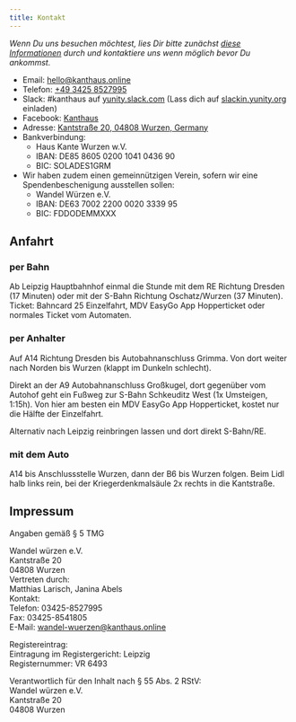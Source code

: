 ```yaml
---
title: Kontakt
---
```

*Wenn Du uns besuchen möchtest, lies Dir bitte zunächst [diese Informationen](../about/visiting) durch und kontaktiere uns wenn möglich bevor Du ankommst.*

- Email: [hello@kanthaus.online](mailto:hello@kanthaus.online)
- Telefon: <a href="tel:+4934258527995">+49 3425 8527995</a>
- Slack: #kanthaus auf [yunity.slack.com](https://yunity.slack.com) (Lass dich auf [slackin.yunity.org](https://slackin.yunity.org) einladen)
- Facebook: [Kanthaus](https://www.facebook.com/kanthaus.online/)
- Adresse: [Kantstraße 20, 04808 Wurzen, Germany](https://www.openstreetmap.org/search?query=20%20kantstrasse%20wurzen#map=19/51.36711/12.74075&layers=N)
- Bankverbindung:
  - Haus Kante Wurzen w.V.
  - IBAN: DE85 8605 0200 1041 0436 90
  - BIC: SOLADES1GRM
- Wir haben zudem einen gemeinnützigen Verein, sofern wir eine Spendenbeschenigung ausstellen sollen:
  - Wandel Würzen e.V.
  - IBAN: DE63 7002 2200 0020 3339 95
  - BIC: FDDODEMMXXX

## Anfahrt

### per Bahn
Ab Leipzig Hauptbahnhof einmal die Stunde mit dem RE Richtung Dresden (17 Minuten) oder mit der S-Bahn Richtung Oschatz/Wurzen (37 Minuten).
Ticket: Bahncard 25 Einzelfahrt, MDV EasyGo App Hopperticket oder normales Ticket vom Automaten.

### per Anhalter
Auf A14 Richtung Dresden bis Autobahnanschluss Grimma.
Von dort weiter nach Norden bis Wurzen (klappt im Dunkeln schlecht).

Direkt an der A9 Autobahnanschluss Großkugel, dort gegenüber vom Autohof geht ein Fußweg zur S-Bahn Schkeuditz West (1x Umsteigen, 1:15h).
Von hier am besten ein MDV EasyGo App Hopperticket, kostet nur die Hälfte der Einzelfahrt.

Alternativ nach Leipzig reinbringen lassen und dort direkt S-Bahn/RE.

### mit dem Auto
A14 bis Anschlussstelle Wurzen, dann der B6 bis Wurzen folgen. Beim Lidl halb links rein, bei der Kriegerdenkmalsäule 2x rechts in die Kantstraße.


## Impressum
Angaben gemäß § 5 TMG

Wandel würzen e.V.<br />
Kantstraße 20<br />
04808 Wurzen<br />
Vertreten durch:<br />
Matthias Larisch, Janina Abels<br />
Kontakt:<br />
Telefon: 03425-8527995<br />
Fax: 03425-8541805<br />
E-Mail: wandel-wuerzen@kanthaus.online

Registereintrag:<br />
Eintragung im Registergericht: Leipzig<br />
Registernummer: VR 6493<br />

Verantwortlich für den Inhalt nach § 55 Abs. 2 RStV:<br />
Wandel würzen e.V.<br />
Kantstraße 20<br />
04808 Wurzen
